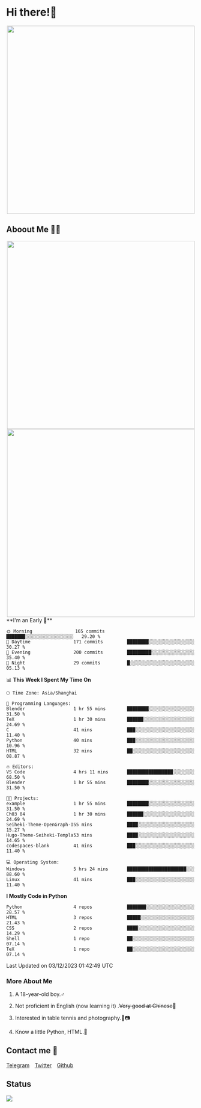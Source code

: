 # Hi there!🎉

<div align=center><img src="https://count.getloli.com/get/@Cicada000?theme=moebooru" width=500px></div>

## Aboout Me 👀💦

<div align=center>
<img src="https://github-readme-stats.vercel.app/api?username=Cicada000&show_icons=true&theme=tokyonight" width=500px>
<br>
<img src="https://github-readme-stats.vercel.app/api/top-langs/?username=Cicada000&show_icons=true&theme=tokyonight&layout=compact" width=500px>
</div>
<!--START_SECTION:waka-->
**I'm an Early 🐤** 

```text
🌞 Morning                165 commits         ███████░░░░░░░░░░░░░░░░░░   29.20 % 
🌆 Daytime                171 commits         ████████░░░░░░░░░░░░░░░░░   30.27 % 
🌃 Evening                200 commits         █████████░░░░░░░░░░░░░░░░   35.40 % 
🌙 Night                  29 commits          █░░░░░░░░░░░░░░░░░░░░░░░░   05.13 % 
```


📊 **This Week I Spent My Time On** 

```text
🕑︎ Time Zone: Asia/Shanghai

💬 Programming Languages: 
Blender                  1 hr 55 mins        ████████░░░░░░░░░░░░░░░░░   31.50 % 
TeX                      1 hr 30 mins        ██████░░░░░░░░░░░░░░░░░░░   24.69 % 
C                        41 mins             ███░░░░░░░░░░░░░░░░░░░░░░   11.40 % 
Python                   40 mins             ███░░░░░░░░░░░░░░░░░░░░░░   10.96 % 
HTML                     32 mins             ██░░░░░░░░░░░░░░░░░░░░░░░   08.87 % 

🔥 Editors: 
VS Code                  4 hrs 11 mins       █████████████████░░░░░░░░   68.50 % 
Blender                  1 hr 55 mins        ████████░░░░░░░░░░░░░░░░░   31.50 % 

🐱‍💻 Projects: 
example                  1 hr 55 mins        ████████░░░░░░░░░░░░░░░░░   31.50 % 
Ch03 04                  1 hr 30 mins        ██████░░░░░░░░░░░░░░░░░░░   24.69 % 
Seiheki-Theme-OpenGraph-I55 mins             ████░░░░░░░░░░░░░░░░░░░░░   15.27 % 
Hugo-Theme-Seiheki-Templa53 mins             ████░░░░░░░░░░░░░░░░░░░░░   14.65 % 
codespaces-blank         41 mins             ███░░░░░░░░░░░░░░░░░░░░░░   11.40 % 

💻 Operating System: 
Windows                  5 hrs 24 mins       ██████████████████████░░░   88.60 % 
Linux                    41 mins             ███░░░░░░░░░░░░░░░░░░░░░░   11.40 % 
```

**I Mostly Code in Python** 

```text
Python                   4 repos             ███████░░░░░░░░░░░░░░░░░░   28.57 % 
HTML                     3 repos             █████░░░░░░░░░░░░░░░░░░░░   21.43 % 
CSS                      2 repos             ████░░░░░░░░░░░░░░░░░░░░░   14.29 % 
Shell                    1 repo              ██░░░░░░░░░░░░░░░░░░░░░░░   07.14 % 
TeX                      1 repo              ██░░░░░░░░░░░░░░░░░░░░░░░   07.14 % 
```




 Last Updated on 03/12/2023 01:42:49 UTC
<!--END_SECTION:waka-->

### More About Me

1. A 18-year-old boy.♂

2. Not proficient in English (now learning it) .~~Very good at Chinese~~🤣

3. Interested in table tennis and photography.🏓📷

4. Know a little Python, HTML.🐍


## Contact me 💬

[Telegram](https://t.me/CicadaLYW)&emsp;[Twitter](https://twitter.com/Cicada0001)&emsp;[Github](https://github.com/Cicada000)

## Status
<img src="https://weather-icon.journeyad.repl.co/@hangzhou?v=1" align="left">







